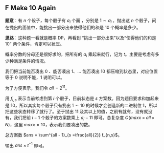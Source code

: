  ## F Make 10 Again 

**题意**：有 $n$ 个骰子，每个骰子有 $a_i$ 个面 ，分别是 $1 \sim a_i$ ，抛出这 $n$ 个骰子，问在抛出的面值中，能挑出一部分出来使得他们的和是 $10$ 个概率是多少。

**思路**：这种题一看就是概率 DP，再看到 “挑出一部分出来”以及“使得他们的和是 $10$” 两个条件，肯定可以状压。

概率分数的分母还是很好求的，把所有的 $a_i$ 乘起来就行，记为 $t$。主要是考虑有多少种满足条件的情况。

我们把当前能否凑出 $0$ 、能否凑出 $1$、… 能否凑出  $10$ 都压缩到状态里，对应位置等于 $0$ 说明不能，$1$ 说明可以。

为了方便表示，我们令 $all = 2^{11}$。

用 $f_{i,s}$ 表示当前考虑到第 $i$ 个骰子，目前状态是 $s$ 方案数。因为题目要求和加起来是 $10$，所以其实每个骰子只有扔出 $1\sim10$ 的时候才会创造新的二进制位 $1$，所以把这些状态转移了就行了。至于抛出 $11$ 及其以上的值，之前有就有，没有就没有，我们把前 $i - 1$ 个骰子的方案数乘上 $a_i - 11$ 即可。总复杂度 $O(maxx \times all \times N)$，这里 $maxx = 10$，表示我们要凑出的数。

总方案数 $ans = \sum^{all - 1}_{s =\frac{all}{2}} f_{n,s}$。

输出 $ans \times t^{-1}$ 即可。